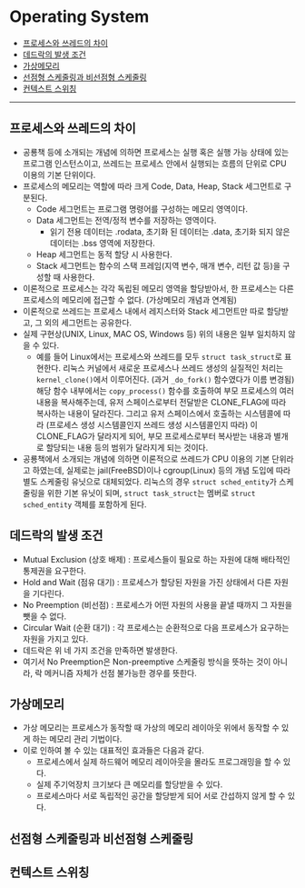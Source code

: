 # Operating System

* [프로세스와 쓰레드의 차이](#프로세스와-쓰레드의-차이)
* [데드락의 발생 조건](#데드락의-발생-조건)
* [가상메모리](#가상메모리)
* [선점형 스케줄링과 비선점형 스케줄링](#선점형-스케줄링과-비선점형-스케줄링)
* [컨텍스트 스위칭](#컨텍스트-스위칭)

---

## 프로세스와 쓰레드의 차이

* 공룡책 등에 소개되는 개념에 의하면 프로세스는 실행 혹은 실행 가능 상태에 있는 프로그램 인스턴스이고, 쓰레드는 프로세스 안에서 실행되는 흐름의 단위로 CPU 이용의 기본 단위이다.
* 프로세스의 메모리는 역할에 따라 크게 Code, Data, Heap, Stack 세그먼트로 구분된다.
    * Code 세그먼트는 프로그램 명령어를 구성하는 메모리 영역이다.
    * Data 세그먼트는 전역/정적 변수를 저장하는 영역이다.
        * 읽기 전용 데이터는 .rodata, 초기화 된 데이터는 .data, 초기화 되지 않은 데이터는 .bss 영역에 저장한다.
    * Heap 세그먼트는 동적 할당 시 사용한다.
    * Stack 세그먼트는 함수의 스택 프레임(지역 변수, 매개 변수, 리턴 값 등)을 구성할 때 사용한다.
* 이론적으로 프로세스는 각각 독립된 메모리 영역을 할당받아서, 한 프로세스는 다른 프로세스의 메모리에 접근할 수 없다. (가상메모리 개념과 연계됨)
* 이론적으로 쓰레드는 프로세스 내에서 레지스터와 Stack 세그먼트만 따로 할당받고, 그 외의 세그먼트는 공유한다.
* 실제 구현상(UNIX, Linux, MAC OS, Windows 등) 위의 내용은 일부 일치하지 않을 수 있다.
    * 예를 들어 Linux에서는 프로세스와 쓰레드를 모두 ```struct task_struct```로 표현한다. 리눅스 커널에서 새로운 프로세스나 쓰레드 생성의 실질적인 처리는 ```kernel_clone()```에서 이루어진다. (과거 ```_do_fork()``` 함수였다가 이름 변경됨) 해당 함수 내부에서는 ```copy_process()``` 함수를 호출하여 부모 프로세스의 여러 내용을 복사해주는데, 유저 스페이스로부터 전달받은 CLONE_FLAG에 따라 복사하는 내용이 달라진다. 그리고 유저 스페이스에서 호출하는 시스템콜에 따라 (프로세스 생성 시스템콜인지 쓰레드 생성 시스템콜인지 따라) 이 CLONE_FLAG가 달라지게 되어, 부모 프로세스로부터 복사받는 내용과 별개로 할당되는 내용 등의 범위가 달라지게 되는 것이다.
* 공룡책에서 소개되는 개념에 의하면 이론적으로 쓰레드가 CPU 이용의 기본 단위라고 하였는데, 실제로는 jail(FreeBSD)이나 cgroup(Linux) 등의 개념 도입에 따라 별도 스케줄링 유닛으로 대체되었다. 리눅스의 경우 ```struct sched_entity```가 스케줄링을 위한 기본 유닛이 되며, ```struct task_struct```는 멤버로 ```struct sched_entity``` 객체를 포함하게 된다.

## 데드락의 발생 조건

* Mutual Exclusion (상호 배제) : 프로세스들이 필요로 하는 자원에 대해 배타적인 통제권을 요구한다.
* Hold and Wait (점유 대기) : 프로세스가 할당된 자원을 가진 상태에서 다른 자원을 기다린다.
* No Preemption (비선점) : 프로세스가 어떤 자원의 사용을 끝낼 때까지 그 자원을 뺏을 수 없다.
* Circular Wait (순환 대기) : 각 프로세스는 순환적으로 다음 프로세스가 요구하는 자원을 가지고 있다.
* 데드락은 위 네 가지 조건을 만족하면 발생한다.
* 여기서 No Preemption은 Non-preemptive 스케줄링 방식을 뜻하는 것이 아니라, 락 메커니즘 자체가 선점 불가능한 경우를 뜻한다.

## 가상메모리

* 가상 메모리는 프로세스가 동작할 때 가상의 메모리 레이아웃 위에서 동작할 수 있게 하는 메모리 관리 기법이다.
* 이로 인하여 볼 수 있는 대표적인 효과들은 다음과 같다.
    * 프로세스에서 실제 하드웨어 메모리 레이아웃을 몰라도 프로그래밍을 할 수 있다.
    * 실제 주기억장치 크기보다 큰 메모리를 할당받을 수 있다.
    * 프로세스마다 서로 독립적인 공간을 할당받게 되어 서로 간섭하지 않게 할 수 있다.

## 선점형 스케줄링과 비선점형 스케줄링

## 컨텍스트 스위칭